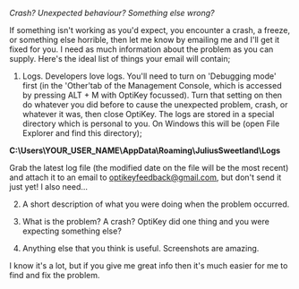 *Crash? Unexpected behaviour? Something else wrong?*

If something isn't working as you'd expect, you encounter a crash, a freeze, or something else horrible, then let me know by emailing me and I'll get it fixed for you. I need as much information about the problem as you can supply. Here's the ideal list of things your email will contain;

1. Logs. Developers love logs. You'll need to turn on 'Debugging mode' first (in the 'Other'tab of the Management Console, which is accessed by pressing ALT + M with OptiKey focussed). Turn that setting on then do whatever you did before to cause the unexpected problem, crash, or whatever it was, then close OptiKey. The logs are stored in a special directory which is personal to you. On Windows this will be (open File Explorer and find this directory);

**C:\Users\YOUR_USER_NAME\AppData\Roaming\JuliusSweetland\Logs**

Grab the latest log file (the modified date on the file will be the most recent) and attach it to an email to [optikeyfeedback@gmail.com](mailto:optikeyfeedback@gmail.com), but don't send it just yet! I also need...

2. A short description of what you were doing when the problem occurred.

3. What is the problem? A crash? OptiKey did one thing and you were expecting something else? 

4. Anything else that you think is useful. Screenshots are amazing.

I know it's a lot, but if you give me great info then it's much easier for me to find and fix the problem.